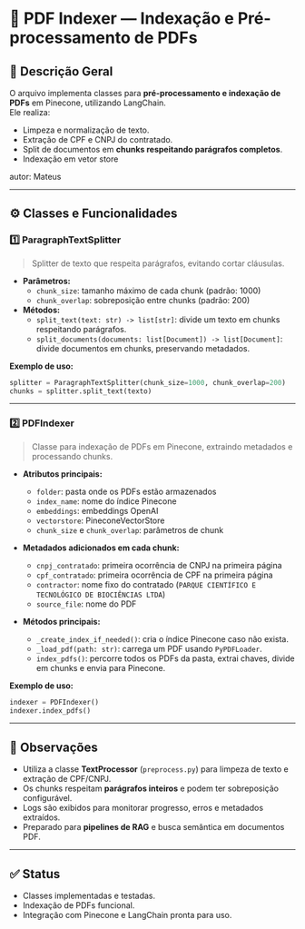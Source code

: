 # 📄 PDF Indexer — Indexação e Pré-processamento de PDFs

## 📘 Descrição Geral
O arquivo implementa classes para **pré-processamento e indexação de PDFs** em Pinecone, utilizando LangChain.  
Ele realiza:

- Limpeza e normalização de texto.
- Extração de CPF e CNPJ do contratado.
- Split de documentos em **chunks respeitando parágrafos completos**.
- Indexação em vetor store

autor: Mateus

---

## ⚙️ Classes e Funcionalidades

### **1️⃣ ParagraphTextSplitter**
> Splitter de texto que respeita parágrafos, evitando cortar cláusulas.

- **Parâmetros:**
  - `chunk_size`: tamanho máximo de cada chunk (padrão: 1000)
  - `chunk_overlap`: sobreposição entre chunks (padrão: 200)
- **Métodos:**
  - `split_text(text: str) -> list[str]`: divide um texto em chunks respeitando parágrafos.
  - `split_documents(documents: list[Document]) -> list[Document]`: divide documentos em chunks, preservando metadados.

**Exemplo de uso:**
```python
splitter = ParagraphTextSplitter(chunk_size=1000, chunk_overlap=200)
chunks = splitter.split_text(texto)
```

---

### **2️⃣ PDFIndexer**
> Classe para indexação de PDFs em Pinecone, extraindo metadados e processando chunks.

- **Atributos principais:**
  - `folder`: pasta onde os PDFs estão armazenados
  - `index_name`: nome do índice Pinecone
  - `embeddings`: embeddings OpenAI
  - `vectorstore`: PineconeVectorStore
  - `chunk_size` e `chunk_overlap`: parâmetros de chunk

- **Metadados adicionados em cada chunk:**
  - `cnpj_contratado`: primeira ocorrência de CNPJ na primeira página
  - `cpf_contratado`: primeira ocorrência de CPF na primeira página
  - `contractor`: nome fixo do contratado (`PARQUE CIENTÍFICO E TECNOLÓGICO DE BIOCIÊNCIAS LTDA`)
  - `source_file`: nome do PDF

- **Métodos principais:**
  - `_create_index_if_needed()`: cria o índice Pinecone caso não exista.
  - `_load_pdf(path: str)`: carrega um PDF usando `PyPDFLoader`.
  - `index_pdfs()`: percorre todos os PDFs da pasta, extrai chaves, divide em chunks e envia para Pinecone.

**Exemplo de uso:**
```python
indexer = PDFIndexer()
indexer.index_pdfs()
```

---

## 🧠 Observações

- Utiliza a classe **TextProcessor** (`preprocess.py`) para limpeza de texto e extração de CPF/CNPJ.
- Os chunks respeitam **parágrafos inteiros** e podem ter sobreposição configurável.
- Logs são exibidos para monitorar progresso, erros e metadados extraídos.
- Preparado para **pipelines de RAG** e busca semântica em documentos PDF.

---

## ✅ Status
- Classes implementadas e testadas.
- Indexação de PDFs funcional.
- Integração com Pinecone e LangChain pronta para uso.
